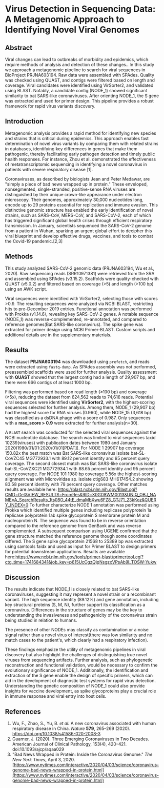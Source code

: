 # Virus Detection in Sequencing Data: A Metagenomic Approach to Identifying Novel Viral Genomes

## Abstract
Viral changes can lead to outbreaks of morbidity and epidemics, which require methods of analysis and detection of these changes.. In this study  we approach a metagenomic pipeline to search for viral sequences in BioProject PRJNA603194. Raw data were assembled with SPAdes. Quality was checked using QUAST, and contigs were filtered based on length and coverage. Viral candidates were identified using VirSorter2, and validated using BLAST. Notably, a candidate contig (NODE_1) showed significant similarity to bat SARS-like coronaviruses. After orienting NODE_1, the S gene was extracted and used for primer design. This pipeline provides a robust framework for rapid virus variants discovery.



## **Introduction**


Metagenomic analysis provides a rapid method for identifying new species and strains that is critical during epidemics. This approach enables fast determination of novel virus variants by comparing them with related strains in databases, identifying key differences in genes that make them pathogenic, thereby facilitating early pathogen detection and timely public health responses. For instance, Zhou et al. demonstrated the effectiveness of metatranscriptomic sequencing in identifying a novel coronavirus in patients with severe respiratory disease [1].

Coronaviruses, as described by biologists Jean and Peter Medawar, are "simply a piece of bad news wrapped up in protein." These enveloped, nonsegmented, single-stranded, positive-sense RNA viruses are distinguished by their unique crown-like appearance under electron microscopy. Their genomes, approximately 30,000 nucleotides long, encode up to 29 proteins essential for replication and immune evasion. This distinctive genomic structure has enabled the early identification of novel strains, such as SARS-CoV, MERS-CoV, and SARS-CoV-2, each of which has triggered significant global health crises through efficient respiratory transmission. In January, scientists sequenced the SARS-CoV-2 genome from a patient in Wuhan, sparking an urgent global effort to decipher this viral blueprint and develop effective drugs, vaccines, and tools to combat the Covid-19 pandemic.[2,3]

## **Methods**

This study analyzed SARS-CoV-2 genomic data (PRJNA603194, Wu et al., 2020). Raw sequencing reads (SRR10971381) were retrieved from the SRA and assembled using SPAdes (v3.15.2). Scaffolds were quality-checked with QUAST (v5.0.2) and filtered based on coverage (>5) and length (>100 bp) using an AWK script.

Viral sequences were identified with VirSorter2, selecting those with scores >0.9. The resulting sequences were analyzed via NCBI BLAST, restricting hits to pre-December 2019 entries. Functional annotation was performed with Prokka (v1.14.6), revealing key SARS-CoV-2 genes. A notable sequence (NODE_1) was reverse-complemented, re-annotated, and compared to reference genomes(Bat SARS-like coronavirus). The spike gene was extracted for primer design using NCBI Primer-BLAST. Custom scripts and additional details are in the supplementary materials.

## **Results**

The dataset **PRJNA603194** was downloaded using `prefetch`, and reads were extracted using `fastq-dump`. As SPAdes assembly was not performed, preassembled scaffolds were used for further analysis. Quality assessment with **QUAST** showed that the largest contig had a length of 29,907 bp, and there were 666 contigs of at least 1000 bp.

Filtering was performed based on read length (≥100 bp) and coverage (≥5x), reducing the dataset from 624,562 reads to 74,616 reads. Potential viral sequences were identified using **VirSorter2**, with the highest-scoring sequences selected for further analysis. Among them, NODE_1 (29,907 bp) had the highest score for RNA viruses (0.960), while NODE_15 (3,618 bp) was classified as a dsDNA phage with a score of 0.987. Only sequences with a **max_score > 0.9** were extracted for further analysis(n=30).

A `BLAST` search was conducted for the selected viral sequences against the NCBI nucleotide database. The search was limited to viral sequences taxid 10239(viruses) with publication dates between 1980 and January 2020(1980/01/01:2020/01/01[PDAT]). For NODE 1 29907 bp coverage 150.82x the best match was Bat SARS-like coronavirus isolate bat-SL-CoVZC45 MG772933.1 with 89.12 percent identity and 95 percent query coverage. The second closest match was Bat SARS-like coronavirus isolate bat-SL-CoVZXC21 MG772934.1 with 88.65 percent identity and 95 percent query coverage. For NODE 101 1980 bp coverage 5.56x the highest-scoring alignment was with Microviridae sp. isolate ctig683 MH617454.2 showing 83.58 percent identity with 76 percent query coverage. Other matches results are available here: https://blast.ncbi.nlm.nih.gov/Blast.cgi?CMD=Get&VIEW_RESULTS=FromRes&RID=X0GD8WM0013&UNIQ_OBJ_NAME=A_SearchResults_1ts08O_44tE_dmaMbXwu6FZ8_GTJ71_23kKoz&QUERY_INDEX=0
To further characterize NODE 1 annotation was performed using Prokka which identified multiple genes including replicase polyprotein 1a replicase polyprotein 1ab spike glycoprotein S membrane protein M and nucleoprotein N. The sequence was found to be in reverse orientation compared to the reference genome from GenBank and was reverse complemented. A subsequent comparison using UGENE confirmed that the gene structure matched the reference genome though some coordinates differed. The S gene spike glycoprotein 21568 to 25389 bp was extracted using samtools faidx and used as input for Primer BLAST to design primers for potential downstream applications. Results are available here:https://www.ncbi.nlm.nih.gov/tools/primer-blast/primertool.cgi?ctg_time=1741684341&job_key=p615UcCgzQjqNsgzxVPsAb9I_TOSW-Yukw

## **Discussion**

The results indicate that NODE_1 is closely related to bat SARS-like coronaviruses, suggesting it may represent a novel strain or a recombinant variant. The high sequence identity (89.12%) and gene annotation, including key structural proteins (S, M, N), further support its classification as a coronavirus. Differences in the structure of genes may be the key to understanding the invasiveness and pathogenicity of the coronavirus strain being studied in relation to humans. 

The presence of other NODEs may classify as contamination or a noise signal rather than a novel virus of interest(there was low similarity and no match cases to the patient's, which  clearly had a respiratory infection).

These findings emphasize the utility of metagenomic pipelines in viral discovery but also highlight the challenges of distinguishing true novel viruses from sequencing artifacts. Further analysis, such as phylogenetic reconstruction and functional validation, would be necessary to confirm the evolutionary significance of NODE_1. Additionally, the identification and extraction of the S gene enable the design of specific primers, which can aid in the development of diagnostic test systems for rapid virus detection. Understanding the genetic composition of NODE_1 could also provide insights for vaccine development, as spike glycoproteins play a crucial role in immune response and viral entry into host cells.
## **References**

1. Wu, F., Zhao, S., Yu, B. _et al._ A new coronavirus associated with human respiratory disease in China. _Nature_ **579**, 265–269 (2020). https://doi.org/10.1038/s41586-020-2008-3
2. Guarner, J. (2020). Three Emerging Coronaviruses in Two Decades. American Journal of Clinical Pathology, 153(4), 420–421. doi:10.1093/ajcp/aqaa029 
3. "Bad News Wrapped in Protein: Inside the Coronavirus Genome." _The New York Times_, April 3, 2020. [https://www.nytimes.com/interactive/2020/04/03/science/coronavirus-genome-bad-news-wrapped-in-protein.html](https://www.nytimes.com/interactive/2020/04/03/science/coronavirus-genome-bad-news-wrapped-in-protein.html)
